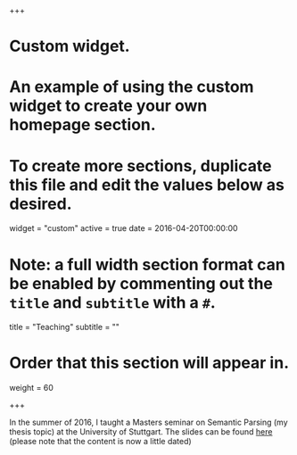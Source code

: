 +++
# Custom widget.
# An example of using the custom widget to create your own homepage section.
# To create more sections, duplicate this file and edit the values below as desired.
widget = "custom"
active = true
date = 2016-04-20T00:00:00

# Note: a full width section format can be enabled by commenting out the `title` and `subtitle` with a `#`.
title = "Teaching"
subtitle = ""

# Order that this section will appear in.
weight = 60

+++

In the summer of 2016, I taught a Masters seminar on Semantic Parsing (my thesis topic) at the University of Stuttgart. The slides can be found [here](http://www.ims.uni-stuttgart.de/institut/mitarbeiter/kyle/wssp_course.html) (please note that the content is now a little dated)